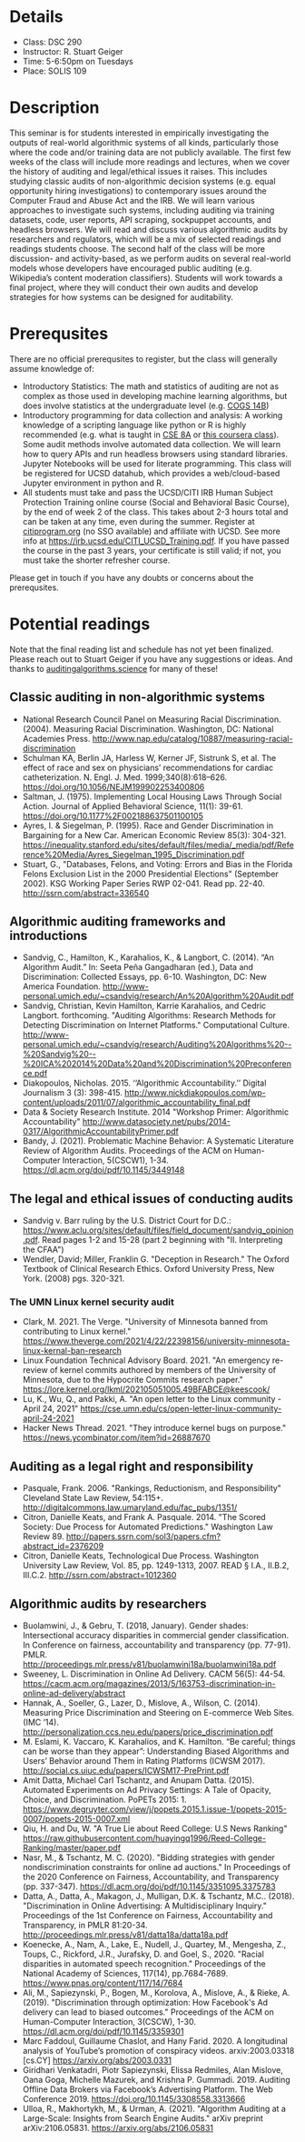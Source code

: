 # Details
* Class: DSC 290
* Instructor: R. Stuart Geiger
* Time: 5-6:50pm on Tuesdays
* Place: SOLIS 109

# Description

This seminar is for students interested in empirically investigating the outputs of real-world algorithmic systems of all kinds, particularly those where the code and/or training data are not publicly available. The first few weeks of the class will include more readings and lectures, when we cover the history of auditing and legal/ethical issues it raises. This includes studying classic audits of non-algorithmic decision systems (e.g. equal opportunity hiring investigations) to contemporary issues around the Computer Fraud and Abuse Act and the IRB. We will learn various approaches to investigate such systems, including auditing via training datasets, code, user reports, API scraping, sockpuppet accounts, and headless browsers. We will read and discuss various algorithmic audits by researchers and regulators, which will be a mix of selected readings and readings students choose. The second half of the class will be more discussion- and activity-based, as we perform audits on several real-world models whose developers have encouraged public auditing (e.g. Wikipedia’s content moderation classifiers). Students will work towards a final project, where they will conduct their own audits and develop strategies for how systems can be designed for auditability.

# Prerequsites
There are no official prerequsites to register, but the class will generally assume knowledge of:
* Introductory Statistics: The math and statistics of auditing are not as complex as those used in developing machine learning algorithms, but does involve statistics at the undergraduate level (e.g. <a href="https://cogsci.ucsd.edu/~nunez/COGS14B_W17/Syllabus14B_W17.htm">COGS 14B</a>)
* Introductory programming for data collection and analysis: A working knowledge of a scripting language like python or R is highly recommended (e.g. what is taught in <a href="https://ucsd-cse8a-w20.github.io/">CSE 8A</a> or <a href="https://www.coursera.org/learn/python-data-analysis#syllabus">this coursera class</a>). Some audit methods involve automated data collection. We will learn how to query APIs and run headless browsers using standard libraries. Jupyter Notebooks will be used for literate programming. This class will be registered for UCSD datahub, which provides a web/cloud-based Jupyter environment in python and R. 
* All students must take and pass the UCSD/CITI IRB Human Subject Protection Training online course (Social and Behavioral Basic Course), by the end of week 2 of the class. This takes about 2-3 hours total and can be taken at any time, even during the summer. Register at <a href="https://citiprogram.org">citiprogram.org</a> (no SSO available) and affiliate with UCSD. See more info at <a href="https://irb.ucsd.edu/CITI_UCSD_Training.pdf">https://irb.ucsd.edu/CITI_UCSD_Training.pdf</a>. If you have passed the course in the past 3 years, your certificate is still valid; if not, you must take the shorter refresher course.

Please get in touch if you have any doubts or concerns about the prerequsites. 

# Potential readings
Note that the final reading list and schedule has not yet been finalized. Please reach out to Stuart Geiger if you have any suggestions or ideas. And thanks to <a href="https://auditingalgorithms.science">auditingalgorithms.science</a> for many of these!

## Classic auditing in non-algorithmic systems

* National Research Council Panel on Measuring Racial Discrimination. (2004). Measuring Racial Discrimination. Washington, DC: National Academies Press. <a href="http://www.nap.edu/catalog/10887/measuring-racial-discrimination" target="_blank">http://www.nap.edu/catalog/10887/measuring-racial-discrimination</a>
* Schulman KA, Berlin JA, Harless W, Kerner JF, Sistrunk S, et al. The effect of race and sex on physicians’ recommendations for cardiac catheterization. N. Engl. J. Med. 1999;340(8):618–626. <a href="https://doi.org/10.1056/NEJM199902253400806">https://doi.org/10.1056/NEJM199902253400806</a>
* Saltman, J. (1975). Implementing Local Housing Laws Through Social Action. Journal of Applied Behavioral Science, 11(1): 39-61. <a href="https://doi.org/10.1177%2F002188637501100105">https://doi.org/10.1177%2F002188637501100105</a> 
* Ayres, I. &amp; Siegelman, P. (1995). Race and Gender Discrimination in Bargaining for a New Car. American Economic Review 85(3): 304-321. <a href="https://inequality.stanford.edu/sites/default/files/media/_media/pdf/Reference%20Media/Ayres_Siegelman_1995_Discrimination.pdf">https://inequality.stanford.edu/sites/default/files/media/_media/pdf/Reference%20Media/Ayres_Siegelman_1995_Discrimination.pdf</a>
* Stuart, G., "Databases, Felons, and Voting: Errors and Bias in the Florida Felons Exclusion List in the 2000 Presidential Elections" (September 2002). KSG Working Paper Series RWP 02-041. Read pp. 22-40. <a href="http://ssrn.com/abstract=336540" target="_blank">http://ssrn.com/abstract=336540</a>

## Algorithmic auditing frameworks and introductions
* Sandvig, C., Hamilton, K., Karahalios, K., &amp; Langbort, C. (2014). “An Algorithm Audit.” In: Seeta Peña Gangadharan (ed.), Data and Discrimination: Collected Essays, pp. 6-10. Washington, DC: New America Foundation. <a href="http://www-personal.umich.edu/~csandvig/research/An%20Algorithm%20Audit.pdf" target="_blank">http://www-personal.umich.edu/~csandvig/research/An%20Algorithm%20Audit.pdf</a>
* Sandvig, Christian, Kevin Hamilton, Karrie Karahalios, and Cedric Langbort. forthcoming. "Auditing Algorithms: Research Methods for Detecting Discrimination on Internet Platforms." Computational Culture. <a href="http://www-personal.umich.edu/~csandvig/research/Auditing%20Algorithms%20--%20Sandvig%20--%20ICA%202014%20Data%20and%20Discrimination%20Preconference.pdf" target="_blank">http://www-personal.umich.edu/~csandvig/research/Auditing%20Algorithms%20--%20Sandvig%20--%20ICA%202014%20Data%20and%20Discrimination%20Preconference.pdf</a>
* Diakopoulos, Nicholas. 2015. ‘‘Algorithmic Accountability.’’ Digital Journalism 3 (3): 398-415. <a href="http://www.nickdiakopoulos.com/wp-content/uploads/2011/07/algorithmic_accountability_final.pdf" target="_blank">http://www.nickdiakopoulos.com/wp-content/uploads/2011/07/algorithmic_accountability_final.pdf</a>
* Data &amp; Society Research Institute. 2014 "Workshop Primer: Algorithmic Accountability" <a href="http://www.datasociety.net/pubs/2014-0317/AlgorithmicAccountabilityPrimer.pdf" target="_blank">http://www.datasociety.net/pubs/2014-0317/AlgorithmicAccountabilityPrimer.pdf</a>
* Bandy, J. (2021). Problematic Machine Behavior: A Systematic Literature Review of Algorithm Audits. Proceedings of the ACM on Human-Computer Interaction, 5(CSCW1), 1-34. <a href="https://dl.acm.org/doi/pdf/10.1145/3449148">https://dl.acm.org/doi/pdf/10.1145/3449148</a>

## The legal and ethical issues of conducting audits
* Sandvig v. Barr ruling by the U.S. District Court for D.C.: <a href="https://www.aclu.org/sites/default/files/field_document/sandvig_opinion.pdf" target="_blank">https://www.aclu.org/sites/default/files/field_document/sandvig_opinion.pdf</a>. Read pages 1-2 and 15-28 (part 2 beginning with "II. Interpreting the CFAA")
* Wendler, David; Miller, Franklin G. "Deception in Research." The Oxford Textbook of Clinical Research Ethics. Oxford University Press, New York. (2008) pgs. 320-321.

### The UMN Linux kernel security audit
* Clark, M. 2021. The Verge. "University of Minnesota banned from contributing to Linux kernel." <a href="https://www.theverge.com/2021/4/22/22398156/university-minnesota-linux-kernal-ban-research" target="_blank">https://www.theverge.com/2021/4/22/22398156/university-minnesota-linux-kernal-ban-research</a>
* Linux Foundation Technical Advisory Board. 2021. "An emergency re-review of kernel commits authored by members of the University of Minnesota, due to the Hypocrite Commits research paper." <a href="https://lore.kernel.org/lkml/202105051005.49BFABCE@keescook/" target="_blank">https://lore.kernel.org/lkml/202105051005.49BFABCE@keescook/</a>
* Lu, K., Wu, Q., and Pakki, A. "An open letter to the Linux community - April 24, 2021" <a href="https://cse.umn.edu/cs/open-letter-linux-community-april-24-2021" target="_blank">https://cse.umn.edu/cs/open-letter-linux-community-april-24-2021</a>
* Hacker News Thread. 2021. "They introduce kernel bugs on purpose." <a href="https://news.ycombinator.com/item?id=26887670" target="_blank">https://news.ycombinator.com/item?id=26887670</a>
 
## Auditing as a legal right and responsibility
* Pasquale, Frank. 2006. "Rankings, Reductionism, and Responsibility" Cleveland State Law Review, 54:115+. <a href="http://digitalcommons.law.umaryland.edu/fac_pubs/1351/" target="_blank">http://digitalcommons.law.umaryland.edu/fac_pubs/1351/</a>
* Citron, Danielle Keats, and Frank A. Pasquale. 2014. "The Scored Society: Due Process for Automated Predictions." Washington Law Review 89. <a href="http://papers.ssrn.com/sol3/papers.cfm?abstract_id=2376209" target="_blank">http://papers.ssrn.com/sol3/papers.cfm?abstract_id=2376209</a>
* Citron, Danielle Keats, Technological Due Process. Washington University Law Review, Vol. 85, pp. 1249-1313, 2007. READ § I.A., II.B.2, III.C.2. <a href="http://ssrn.com/abstract=1012360" target="_blank">http://ssrn.com/abstract=1012360</a>

## Algorithmic audits by researchers
* Buolamwini, J., & Gebru, T. (2018, January). Gender shades: Intersectional accuracy disparities in commercial gender classification. In Conference on fairness, accountability and transparency (pp. 77-91). PMLR. <a href="http://proceedings.mlr.press/v81/buolamwini18a/buolamwini18a.pdf">http://proceedings.mlr.press/v81/buolamwini18a/buolamwini18a.pdf</a>
* Sweeney, L. Discrimination in Online Ad Delivery. CACM 56(5): 44-54. <a href="https://cacm.acm.org/magazines/2013/5/163753-discrimination-in-online-ad-delivery/abstract" target="_blank">https://cacm.acm.org/magazines/2013/5/163753-discrimination-in-online-ad-delivery/abstract</a>
* Hannak, A., Soeller, G., Lazer, D., Mislove, A., Wilson, C. (2014). Measuring Price Discrimination and Steering on E-commerce Web Sites. (IMC ’14). <a href="http://personalization.ccs.neu.edu/papers/price_discrimination.pdf" target="_blank">http://personalization.ccs.neu.edu/papers/price_discrimination.pdf</a>
* M. Eslami, K. Vaccaro, K. Karahalios, and K. Hamilton. “Be careful; things can be worse than they appear”: Understanding Biased Algorithms and Users’ Behavior around Them in Rating Platforms (ICWSM 2017). <a href="http://social.cs.uiuc.edu/papers/ICWSM17-PrePrint.pdf" target="_blank">http://social.cs.uiuc.edu/papers/ICWSM17-PrePrint.pdf</a>
* Amit Datta, Michael Carl Tschantz, and  Anupam Datta. (2015). Automated Experiments on Ad Privacy Settings: A Tale of Opacity, Choice, and Discrimination. PoPETs 2015: 1. <a href="https://www.degruyter.com/view/j/popets.2015.1.issue-1/popets-2015-0007/popets-2015-0007.xml" target="_blank">https://www.degruyter.com/view/j/popets.2015.1.issue-1/popets-2015-0007/popets-2015-0007.xml</a>
* Qiu, H. and Du, W. "A True Lie about Reed College: U.S News Ranking" <a href="https://raw.githubusercontent.com/huayingq1996/Reed-College-Ranking/master/paper.pdf" target="_blank">https://raw.githubusercontent.com/huayingq1996/Reed-College-Ranking/master/paper.pdf</a>
* Nasr, M., & Tschantz, M. C. (2020). "Bidding strategies with gender nondiscrimination constraints for online ad auctions." In Proceedings of the 2020 Conference on Fairness, Accountability, and Transparency (pp. 337-347). <a href="https://dl.acm.org/doi/pdf/10.1145/3351095.3375783">https://dl.acm.org/doi/pdf/10.1145/3351095.3375783</a>
* Datta, A., Datta, A., Makagon, J., Mulligan, D.K. & Tschantz, M.C.. (2018). "Discrimination in Online Advertising: A Multidisciplinary Inquiry." Proceedings of the 1st Conference on Fairness, Accountability and Transparency, in PMLR 81:20-34. <a href="http://proceedings.mlr.press/v81/datta18a/datta18a.pdf">http://proceedings.mlr.press/v81/datta18a/datta18a.pdf</a>
* Koenecke, A., Nam, A., Lake, E., Nudell, J., Quartey, M., Mengesha, Z., Toups, C., Rickford, J.R., Jurafsky, D. and Goel, S., 2020. "Racial disparities in automated speech recognition." Proceedings of the National Academy of Sciences, 117(14), pp.7684-7689. <a href="https://www.pnas.org/content/117/14/7684">https://www.pnas.org/content/117/14/7684</a>
* Ali, M., Sapiezynski, P., Bogen, M., Korolova, A., Mislove, A., & Rieke, A. (2019). "Discrimination through optimization: How Facebook's Ad delivery can lead to biased outcomes." Proceedings of the ACM on Human-Computer Interaction, 3(CSCW), 1-30. <a href="https://dl.acm.org/doi/pdf/10.1145/3359301">https://dl.acm.org/doi/pdf/10.1145/3359301</a>
* Marc Faddoul, Guillaume Chaslot, and Hany Farid. 2020. A longitudinal analysis of YouTube’s promotion of conspiracy
videos. arxiv:2003.03318 [cs.CY] <a href="https://arxiv.org/abs/2003.0331">https://arxiv.org/abs/2003.0331</a>
* Giridhari Venkatadri, Piotr Sapiezynski, Elissa Redmiles, Alan Mislove, Oana Goga, Michelle Mazurek, and Krishna P. Gummadi. 2019. Auditing Offline Data Brokers via Facebook’s Advertising Platform. The Web Conference 2019. <a href="https://doi.org/10.1145/3308558.3313666">https://doi.org/10.1145/3308558.3313666</a>
* Ulloa, R., Makhortykh, M., & Urman, A. (2021). "Algorithm Auditing at a Large-Scale: Insights from Search Engine Audits." arXiv preprint arXiv:2106.05831. <a href="https://arxiv.org/abs/2106.05831">https://arxiv.org/abs/2106.05831</a>
